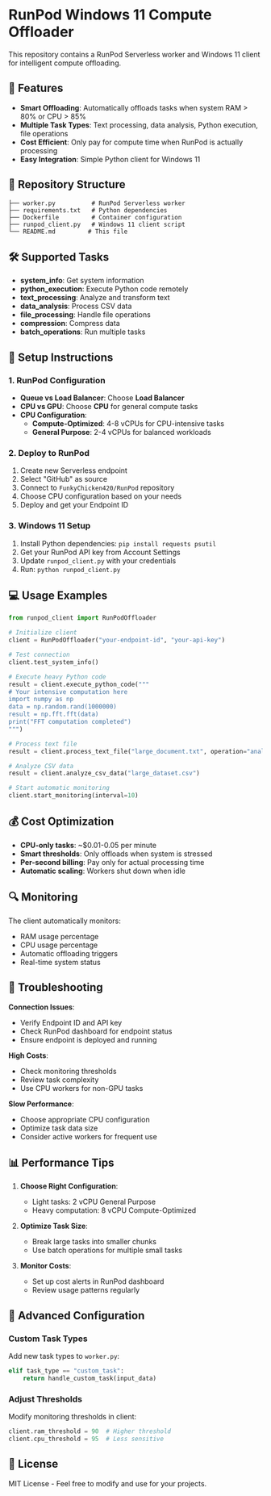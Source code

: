 # RunPod Windows 11 Compute Offloader

This repository contains a RunPod Serverless worker and Windows 11 client for intelligent compute offloading.

## 🚀 Features

- **Smart Offloading**: Automatically offloads tasks when system RAM > 80% or CPU > 85%
- **Multiple Task Types**: Text processing, data analysis, Python execution, file operations
- **Cost Efficient**: Only pay for compute time when RunPod is actually processing
- **Easy Integration**: Simple Python client for Windows 11

## 📁 Repository Structure

```
├── worker.py          # RunPod Serverless worker
├── requirements.txt   # Python dependencies
├── Dockerfile         # Container configuration
├── runpod_client.py   # Windows 11 client script
└── README.md         # This file
```

## 🛠️ Supported Tasks

- **system_info**: Get system information
- **python_execution**: Execute Python code remotely
- **text_processing**: Analyze and transform text
- **data_analysis**: Process CSV data
- **file_processing**: Handle file operations
- **compression**: Compress data
- **batch_operations**: Run multiple tasks

## 🔧 Setup Instructions

### 1. RunPod Configuration
- **Queue vs Load Balancer**: Choose **Load Balancer**
- **CPU vs GPU**: Choose **CPU** for general compute tasks
- **CPU Configuration**: 
  - **Compute-Optimized**: 4-8 vCPUs for CPU-intensive tasks
  - **General Purpose**: 2-4 vCPUs for balanced workloads

### 2. Deploy to RunPod
1. Create new Serverless endpoint
2. Select "GitHub" as source
3. Connect to `FunkyChicken420/RunPod` repository
4. Choose CPU configuration based on your needs
5. Deploy and get your Endpoint ID

### 3. Windows 11 Setup
1. Install Python dependencies: `pip install requests psutil`
2. Get your RunPod API key from Account Settings
3. Update `runpod_client.py` with your credentials
4. Run: `python runpod_client.py`

## 💻 Usage Examples

```python
from runpod_client import RunPodOffloader

# Initialize client
client = RunPodOffloader("your-endpoint-id", "your-api-key")

# Test connection
client.test_system_info()

# Execute heavy Python code
result = client.execute_python_code("""
# Your intensive computation here
import numpy as np
data = np.random.rand(1000000)
result = np.fft.fft(data)
print("FFT computation completed")
""")

# Process text file
result = client.process_text_file("large_document.txt", operation="analyze")

# Analyze CSV data
result = client.analyze_csv_data("large_dataset.csv")

# Start automatic monitoring
client.start_monitoring(interval=10)
```

## 💰 Cost Optimization

- **CPU-only tasks**: ~$0.01-0.05 per minute
- **Smart thresholds**: Only offloads when system is stressed
- **Per-second billing**: Pay only for actual processing time
- **Automatic scaling**: Workers shut down when idle

## 🔍 Monitoring

The client automatically monitors:
- RAM usage percentage
- CPU usage percentage
- Automatic offloading triggers
- Real-time system status

## 🚨 Troubleshooting

**Connection Issues**:
- Verify Endpoint ID and API key
- Check RunPod dashboard for endpoint status
- Ensure endpoint is deployed and running

**High Costs**:
- Check monitoring thresholds
- Review task complexity
- Use CPU workers for non-GPU tasks

**Slow Performance**:
- Choose appropriate CPU configuration
- Optimize task data size
- Consider active workers for frequent use

## 📊 Performance Tips

1. **Choose Right Configuration**:
   - Light tasks: 2 vCPU General Purpose
   - Heavy computation: 8 vCPU Compute-Optimized

2. **Optimize Task Size**:
   - Break large tasks into smaller chunks
   - Use batch operations for multiple small tasks

3. **Monitor Costs**:
   - Set up cost alerts in RunPod dashboard
   - Review usage patterns regularly

## 🔧 Advanced Configuration

### Custom Task Types
Add new task types to `worker.py`:

```python
elif task_type == "custom_task":
    return handle_custom_task(input_data)
```

### Adjust Thresholds
Modify monitoring thresholds in client:

```python
client.ram_threshold = 90  # Higher threshold
client.cpu_threshold = 95  # Less sensitive
```

## 📝 License

MIT License - Feel free to modify and use for your projects.
